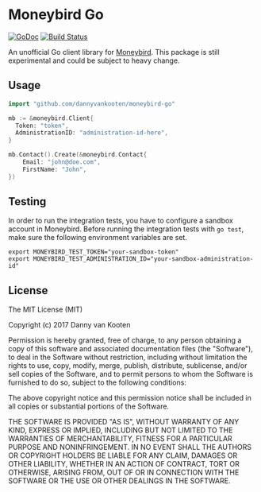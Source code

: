 Moneybird Go
=============
[![GoDoc](https://godoc.org/github.com/dannyvankooten/moneybird-go?status.svg)](https://godoc.org/github.com/dannyvankooten/moneybird-go)
 [![Build Status](https://travis-ci.org/dannyvankooten/moneybird-go.png?branch=master)](https://travis-ci.org/dannyvankooten/moneybird-go)

An unofficial Go client library for [Moneybird](https://developer.moneybird.com/). This package is still experimental and could be subject to heavy change.

## Usage

```go
import "github.com/dannyvankooten/moneybird-go"

mb := &moneybird.Client{
  Token: "token",
  AdministrationID: "administration-id-here",
}

mb.Contact().Create(&moneybird.Contact{
	Email: "john@doe.com",
	FirstName: "John",
})
```

## Testing

In order to run the integration tests, you have to configure a sandbox account in Moneybird. Before running the integration tests with `go test`, make sure the following environment variables are set.

```
export MONEYBIRD_TEST_TOKEN="your-sandbox-token"
export MONEYBIRD_TEST_ADMINISTRATION_ID="your-sandbox-administration-id"
```


## License

The MIT License (MIT)

Copyright (c) 2017 Danny van Kooten

Permission is hereby granted, free of charge, to any person obtaining a copy
of this software and associated documentation files (the "Software"), to deal
in the Software without restriction, including without limitation the rights
to use, copy, modify, merge, publish, distribute, sublicense, and/or sell
copies of the Software, and to permit persons to whom the Software is
furnished to do so, subject to the following conditions:

The above copyright notice and this permission notice shall be included in
all copies or substantial portions of the Software.

THE SOFTWARE IS PROVIDED "AS IS", WITHOUT WARRANTY OF ANY KIND, EXPRESS OR
IMPLIED, INCLUDING BUT NOT LIMITED TO THE WARRANTIES OF MERCHANTABILITY,
FITNESS FOR A PARTICULAR PURPOSE AND NONINFRINGEMENT. IN NO EVENT SHALL THE
AUTHORS OR COPYRIGHT HOLDERS BE LIABLE FOR ANY CLAIM, DAMAGES OR OTHER
LIABILITY, WHETHER IN AN ACTION OF CONTRACT, TORT OR OTHERWISE, ARISING FROM,
OUT OF OR IN CONNECTION WITH THE SOFTWARE OR THE USE OR OTHER DEALINGS IN
THE SOFTWARE.
